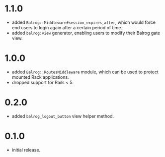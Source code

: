 # 1.1.0
- added `Balrog::Middleware#session_expires_after`, which would force end users to login again after a certain period of time.
- added `balrog:view` generator, enabling users to modify their Balrog gate view.

# 1.0.0

- added `Balrog::RoutesMiddleware` module, which can be used to protect mounted Rack applications.
- dropped support for Rails < 5.

# 0.2.0

- added `balrog_logout_button` view helper method.

# 0.1.0

- initial release.